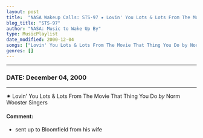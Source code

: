 ```yaml
---
layout: post
title:  "NASA Wakeup Calls: STS-97 ✷ Lovin' You Lots & Lots From The Movie That Thing You Do by Norm Wooster Singers ⊹ December 04, 2000"
blog_title: "STS-97"
author: "NASA: Music to Wake Up By"
type: MusicPlaylist
date_modified: 2000-12-04
songs: ["Lovin' You Lots & Lots From The Movie That Thing You Do by Norm Wooster Singers"]
genres: []
---
```


----
### DATE: December 04, 2000
----
✷ Lovin' You Lots & Lots From The Movie That Thing You Do *by* Norm Wooster Singers  

#### Comment:
* sent up to Bloomfield from his wife



<br/>
<center>
	<a target="_blank"
	   href="https://twitter.com/intent/tweet?hashtags=Space,NASA,Playlist,NASAWakeupCalls,SpaceProgram&text=🚀 {{ page.author}}, '{{ page.songs.first }}' {{ page.title }}, {{ page.date | date: '%B %d, %Y' }}, {{ site.url }}{{ page.url }}&via=nasawakeupcalls"><i class="fab fa-twitter" title="Tweet this page" alt="Tweet this page" style="font-size: 1.3em;"></i></a>
	&nbsp; 	<i class="fas fa-user-astronaut" style="font-size: 1.5em;"></i> &nbsp;
    <a id="custom_amazon_link"
       type="amzn" search="#"
       category="popular music">
    <i class="fab fa-amazon" style="font-size: 1.3em;"></i></a>
</center>

<!-- Randomly resolve an individual entry from a song array -->
<script src="/assets/javascript/seedrandom.min.js"></script>
<script>
  var wake_me_up = ["Lovin' You Lots & Lots From The Movie That Thing You Do by Norm Wooster Singers"];
  var prng = new Math.seedrandom();
  function randomSong() {
    song = wake_me_up[Math.floor(Math.random() * wake_me_up.length)];
    var amazon_link = document.getElementById("custom_amazon_link");
    amazon_link.setAttribute("search", song);
  }
  window.onload = randomSong();
</script>
